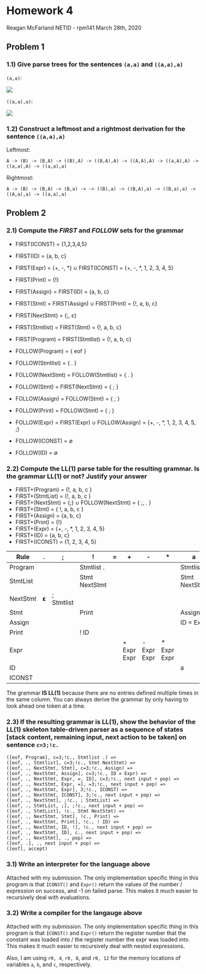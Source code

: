 # Homework 4

Reagan McFarland
NETID - rpm141
March 28th, 2020

## Problem 1

### 1.1) Give parse trees for the sentences `(a,a)` and `((a,a),a)`

`(a,a)`:

![](https://i.gyazo.com/6b627e7f006b3f5f99909000340aaaac.png)

`((a,a),a)`:

![](https://i.gyazo.com/009caf610954416657e34e5e9c53f905.png)

### 1.2) Construct a leftmost and a rightmost derivation for the sentence `((a,a),a)`

Leftmost:

```
A -> (B) -> (B,A) -> ((B),A) -> ((B,A),A) -> ((A,A),A) -> ((a,A),A) -> ((a,a),A) -> ((a,a),a)
```

Rightmost:
```
A -> (B) -> (B,A) -> (B,a) -> -> ((B),a) -> ((B,A),a) -> ((B,a),a) -> ((A,a),a) -> ((a,a),a)
```

## Problem 2

### 2.1) Compute the _FIRST_ and _FOLLOW_ sets for the grammar

- FIRST(ICONST) = {1,2,3,4,5}
- FIRST(ID) = {a, b, c}
- FIRST(Expr) = {+, -, \*} ∪ FIRST(ICONST) = {+, -, \*, 1, 2, 3, 4, 5}
- FIRST(Print) = {\!}
- FIRST(Assign} = FIRST(ID) = {a, b, c}
- FIRST(Stmt) = FIRST(Assign) ∪ FIRST(Print) = {\!, a, b, c}
- FIRST(NextStmt) = {;, ε}
- FIRST(Stmtlist) = FIRST(Stmt) = {\!, a, b, c}
- FIRST(Program) = FIRST(Stmtlist) = {\!, a, b, c}
  
- FOLLOW(Program) = { eof }
- FOLLOW(Stmtlist) = { . }
- FOLLOW(NextStmt) = FOLLOW(Stmtlist) = { . }
- FOLLOW(Stmt) = FIRST(NextStmt) = { ; }
- FOLLOW(Assign) = FOLLOW(Stmt) = { ; }
- FOLLOW(Print) = FOLLOW(Stmt) = { ; }
- FOLLOW(Expr) = FIRST(Expr) ∪ FOLLOW(Assign) = {+, -, \*, 1, 2, 3, 4, 5, ;} 
- FOLLOW(ICONST) = ∅ 
- FOLLOW(ID) = ∅

### 2.2) Compute the LL(1) parse table for the resulting grammar. Is the grammar LL(1) or not? Justify your answer

- FIRST+(Program) = {\!, a, b, c }
- FIRST+(StmtList) = {\!, a, b, c }
- FIRST+(NextStmt) = {;} ∪ FOLLOW(NextStmt) = { ;, . }
- FIRST+(Stmt) = { \!, a, b, c }
- FIRST+(Assign) = {a, b, c}
- FIRST+(Print) = {\!}
- FIRST+(Expr) = {+, -, \*, 1, 2, 3, 4, 5}
- FIRST+(ID) = {a, b, c}
- FIRST+(ICONST) = {1, 2, 3, 4, 5}


| Rule        | \. | ; | ! | = | + | - | * | a | b | c | 1 | 2 | 3 | 4 | 5 | eof |
| ----------- | -- | - | - | - | - | - | - | - | - | - | - | - | - | - | - | --- |
| Program     |    |   | Stmtlist . |||||Stmtlist .|Stmtlist .|Stmtlist .|
| StmtList    |    |   | Stmt NextStmt|||||Stmt NextStmt|Stmt NextStmt|Stmt NextStmt|
| NextStmt    | 𝝴  | ; Stmtlist |
| Stmt        |    |   | Print ||||| Assign | Assign | Assign |
| Assign      |    |   |   |   |   |   |   | ID = Expr | ID = Expr | ID = Expr |
| Print       |    |   | ! ID  |
| Expr        |    |   |   |   | + Expr Expr | - Expr Expr | \* Expr Expr |||| ICONST | ICONST | ICONST | ICONST | ICONST|
| ID          ||||||||a|b|c|
|ICONST       |||||||||||1|2|3|4|5

The grammar **IS LL(1)** because there are no entries defined multiple times in the same column. You can always derive the grammar by only having to look ahead one token at a time.

### 2.3) If the resulting grammar is LL(1), show the behavior of the LL(1) skeleton table-driven parser as a sequence of states [stack content, remaining input, next action to be taken] on sentence `c=3;!c.`

```
([eof, Program], c=3;!c., Stmtlist .) =>
([eof, ., Stmtlist], c=3;!c., Stmt NextStmt) =>
([eof, ., NextStmt, Stmt], c=3;!c., Assign) =>
([eof, ., NextStmt, Assign], c=3;!c., ID = Expr) =>
([eof, ., NextStmt, Expr, =, ID], c=3;!c., next input + pop) =>
([eof, ., NextStmt, Expr, =], =3;!c., next input + pop) =>
([eof, ., NextStmt, Expr], 3;!c., ICONST) =>
([eof, ., NextStmt, ICONST], 3;!c., next input + pop) =>
([eof, ., NextStmt], ;!c., ; StmtList) =>
([eof, ., StmtList, ;], ;!c., next input + pop) =>
([eof, ., StmtList], !c., Stmt NextStmt) =>
([eof, ., NextStmt, Stmt], !c., Print) => 
([eof, ., NextStmt, Print], !c., ! ID) =>
([eof, ., NextStmt, ID, !], !c., next input + pop) =>
([eof, ., NextStmt, ID], c., next input + pop) =>
([eof, ., NextStmt], ., pop) =>
([eof, .], ., next input + pop) =>
([eof], accept)
```

### 3.1) Write an interpreter for the language above

Attached with my submission. The only implementation specific thing in this program is that `ICONST()` and `Expr()` return the values of the number / expression on success, and -1 on failed parse. This makes it much easier to recursively deal with evaluations.

### 3.2) Write a compiler for the langauge above

Attached with my submission. The only implementation specific thing in this program is that `ICONST()` and `Expr()` return the register number that the constant was loaded into / the register number the expr was loaded into. This makes it much easier to recursively deal with nested expressions.

Also, I am using `r0, 4`, `r0, 8`, and `r0, 12` for the memory locations of variables `a`, `b`, and `c`, respectively.

